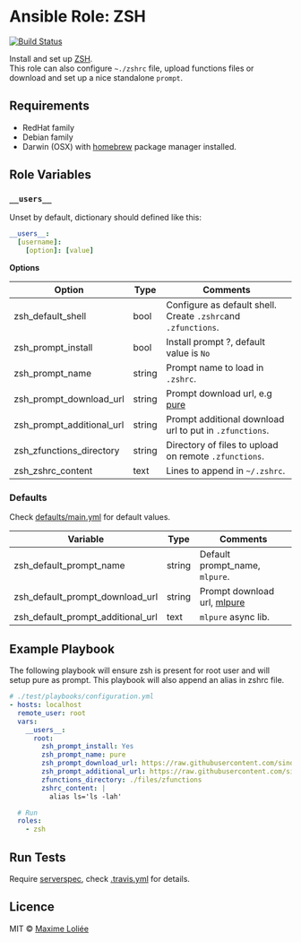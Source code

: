 # Ansible Role: ZSH

[![Build Status](https://travis-ci.org/loliee/ansible-zsh.svg?branch=master)](https://travis-ci.org/loliee/ansible-zsh)

Install and set up [ZSH](http://www.zsh.org/).  
This role can also configure `~./zshrc` file, upload functions files or download and set up a nice standalone `prompt`.

## Requirements

- RedHat family
- Debian family
- Darwin (OSX) with [homebrew](http://brew.sh/) package manager installed.

## Role Variables

### `__users__`

Unset by default, dictionary should defined like this:

```yaml
__users__:
  [username]:
    [option]: [value]
```
**Options**

| Option                    | Type     | Comments                                                      |
|---------------------------|----------|---------------------------------------------------------------|
| zsh_default_shell         | bool     | Configure as default shell. Create `.zshrc`and `.zfunctions`. |
| zsh_prompt_install        | bool     | Install prompt ?, default value is `No`                       |
| zsh_prompt_name           | string   | Prompt name to load in `.zshrc`.                              |
| zsh_prompt_download_url   | string   | Prompt download url, e.g [pure](https://github.com/sindresorhus/pure) |
| zsh_prompt_additional_url | string   | Prompt additional download url to put in `.zfunctions`.       |
| zsh_zfunctions_directory  | string   | Directory of files to upload on remote `.zfunctions`.         |
| zsh_zshrc_content         | text     | Lines to append in `~/.zshrc`.                                |


### Defaults

Check [defaults/main.yml](defaults/main.yml) for default values.

| Variable                          | Type     | Comments                                            |
|-----------------------------------|----------|-----------------------------------------------------|
| zsh_default_prompt_name           | string   | Default prompt_name, `mlpure`.                      |
| zsh_default_prompt_download_url   | string   | Prompt download url, [mlpure](https://github.com/loliee/mlpure) |
| zsh_default_prompt_additional_url | text     | `mlpure` async lib.                                 |

## Example Playbook

The following playbook will ensure zsh is present for root user and will setup pure as prompt. This playbook will also append an alias in zshrc file.

```yaml
# ./test/playbooks/configuration.yml
- hosts: localhost
  remote_user: root
  vars:
    __users__:
      root:
        zsh_prompt_install: Yes
        zsh_prompt_name: pure
        zsh_prompt_download_url: https://raw.githubusercontent.com/sindresorhus/pure/master/pure.zsh
        zsh_prompt_additional_url: https://raw.githubusercontent.com/sindresorhus/pure/master/async.zsh
        zfunctions_directory: ./files/zfunctions
        zshrc_content: |
          alias ls='ls -lah'

  # Run
  roles:
    - zsh
```

## Run Tests

Require [serverspec](http://serverspec.org/), check [.travis.yml](.travis.yml) for details.

## Licence

MIT © [Maxime Loliée](https://github.com/loliee/)
